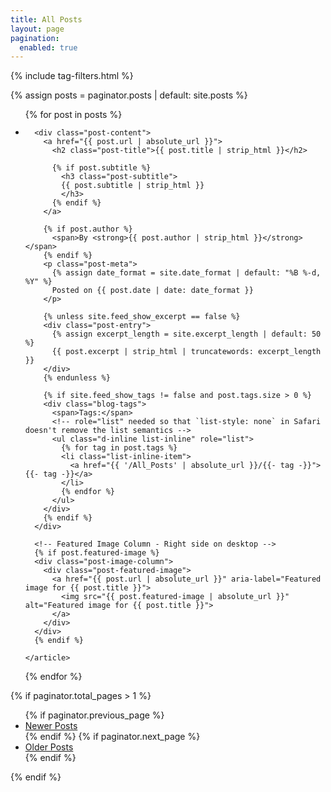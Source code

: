 ```yaml
---
title: All Posts
layout: page
pagination:
  enabled: true
---
```


<style>
/* Custom CSS to override post title size */
.post-preview .post-title {
  font-size: 1.5rem !important;
  line-height: 1.3 !important;
}

@media (min-width: 768px) {
  .post-preview .post-title {
    font-size: 1.75rem !important;
  }
}

/* New column layout for post previews */
.post-preview article {
  display: flex;
  flex-direction: column;
  gap: 1rem;
}

@media (min-width: 768px) {
  .post-preview article {
    flex-direction: row;
    align-items: flex-start;
  }
}

.post-preview .post-content {
  flex: 1;
}

.post-preview .post-image-column {
  flex-shrink: 0;
  width: 100%;
  margin-bottom: 1rem;
}

@media (min-width: 768px) {
  .post-preview .post-image-column {
    width: 250px; /* Increased from 200px to 250px (25% larger) */
    margin-left: 1.5rem;
    margin-bottom: 0;
  }
}

.post-preview .post-featured-image {
  width: 100%;
  height: 188px; /* Increased from 150px to 188px (25% larger) */
  overflow: hidden;
  border-radius: 6px;
}

.post-preview .post-featured-image img {
  width: 100%;
  height: 100%;
  object-fit: cover;
  transition: transform 0.3s ease;
}

.post-preview .post-featured-image:hover img {
  transform: scale(1.05);
}
</style>

{% include tag-filters.html %}

{% assign posts = paginator.posts | default: site.posts %}

<!-- role="list" needed so that `list-style: none` in Safari doesn't remove the list semantics -->
<ul class="posts-list list-unstyled" role="list">
  {% for post in posts %}
  <li class="post-preview">
    <article>

      <div class="post-content">
        <a href="{{ post.url | absolute_url }}">
          <h2 class="post-title">{{ post.title | strip_html }}</h2>

          {% if post.subtitle %}
            <h3 class="post-subtitle">
            {{ post.subtitle | strip_html }}
            </h3>
          {% endif %}
        </a>

        {% if post.author %}
          <span>By <strong>{{ post.author | strip_html }}</strong></span>
        {% endif %}
        <p class="post-meta">
          {% assign date_format = site.date_format | default: "%B %-d, %Y" %}
          Posted on {{ post.date | date: date_format }}
        </p>

        {% unless site.feed_show_excerpt == false %}
        <div class="post-entry">
          {% assign excerpt_length = site.excerpt_length | default: 50 %}
          {{ post.excerpt | strip_html | truncatewords: excerpt_length }}
        </div>
        {% endunless %}

        {% if site.feed_show_tags != false and post.tags.size > 0 %}
        <div class="blog-tags">
          <span>Tags:</span>
          <!-- role="list" needed so that `list-style: none` in Safari doesn't remove the list semantics -->
          <ul class="d-inline list-inline" role="list">
            {% for tag in post.tags %}
            <li class="list-inline-item">
              <a href="{{ '/All_Posts' | absolute_url }}/{{- tag -}}">{{- tag -}}</a>
            </li>
            {% endfor %}
          </ul>
        </div>
        {% endif %}
      </div>

      <!-- Featured Image Column - Right side on desktop -->
      {% if post.featured-image %}
      <div class="post-image-column">
        <div class="post-featured-image">
          <a href="{{ post.url | absolute_url }}" aria-label="Featured image for {{ post.title }}">
            <img src="{{ post.featured-image | absolute_url }}" alt="Featured image for {{ post.title }}">
          </a>
        </div>
      </div>
      {% endif %}

    </article>
  </li>
  {% endfor %}
</ul>

{% if paginator.total_pages > 1 %}
<ul class="pagination main-pager">
  {% if paginator.previous_page %}
  <li class="page-item previous">
    <a class="page-link" href="{{ paginator.previous_page_path | absolute_url }}">
      <i class="fas fa-arrow-left" alt="Newer Posts"></i>
      <span class="d-none d-sm-inline-block">Newer Posts</span>
    </a>
  </li>
  {% endif %}
  {% if paginator.next_page %}
  <li class="page-item next">
    <a class="page-link" href="{{ paginator.next_page_path | absolute_url }}">
      <span class="d-none d-sm-inline-block">Older Posts</span>
      <i class="fas fa-arrow-right" alt="Older Posts"></i>
    </a>
  </li>
  {% endif %}
</ul>
{% endif %}